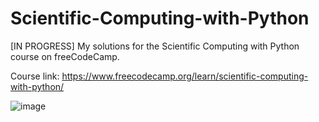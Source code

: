 # Scientific-Computing-with-Python
[IN PROGRESS] My solutions for the Scientific Computing with Python course on freeCodeCamp.

Course link: https://www.freecodecamp.org/learn/scientific-computing-with-python/

![image](https://github.com/user-attachments/assets/e64d640e-90f9-4d7b-a03b-b7644921c2e3)

